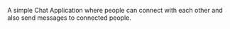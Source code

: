 A simple Chat Application where people can connect with each other and also send messages to connected people.
